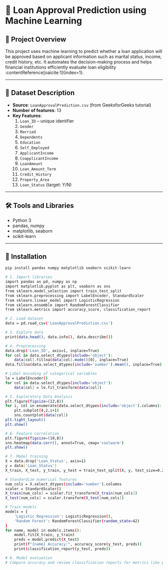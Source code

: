 # 🏦 Loan Approval Prediction using Machine Learning

## 📌 Project Overview
This project uses machine learning to predict whether a loan application will be approved based on applicant information such as marital status, income, credit history, etc. It automates the decision-making process and helps financial institutions efficiently evaluate loan eligibility :contentReference[oaicite:1]{index=1}.

---

## 📁 Dataset Description
- **Source**: `LoanApprovalPrediction.csv` (from GeeksforGeeks tutorial)
- **Number of features**: 13
- **Key Features**:
  1. `Loan_ID` – unique identifier
  2. `Gender`
  3. `Married`
  4. `Dependents`
  5. `Education`
  6. `Self_Employed`
  7. `ApplicantIncome`
  8. `CoapplicantIncome`
  9. `LoanAmount`
  10. `Loan_Amount_Term`
  11. `Credit_History`
  12. `Property_Area`
  13. `Loan_Status` (target: Y/N)

---

## 🛠 Tools and Libraries
- Python 3  
- pandas, numpy  
- matplotlib, seaborn  
- scikit-learn  

---

## 🔧 Installation
```bash
pip install pandas numpy matplotlib seaborn scikit-learn

# 1. Import libraries
import pandas as pd, numpy as np
import matplotlib.pyplot as plt, seaborn as sns
from sklearn.model_selection import train_test_split
from sklearn.preprocessing import LabelEncoder, StandardScaler
from sklearn.linear_model import LogisticRegression
from sklearn.ensemble import RandomForestClassifier
from sklearn.metrics import accuracy_score, classification_report

# 2. Load dataset
data = pd.read_csv('LoanApprovalPrediction.csv')

# 3. Explore data
print(data.head(), data.info(), data.describe())

# 4. Preprocessing
data.drop('Loan_ID', axis=1, inplace=True)
for col in data.select_dtypes(include='object'):
    data[col].fillna(data[col].mode()[0], inplace=True)
data.fillna(data.select_dtypes(include='number').mean(), inplace=True)

# Label encoding of categorical variables
le = LabelEncoder()
for col in data.select_dtypes(include='object'):
    data[col] = le.fit_transform(data[col])

# 5. Exploratory Data Analysis
plt.figure(figsize=(12,8))
for i, col in enumerate(data.select_dtypes(include='object').columns):
    plt.subplot(4,2,i+1)
    sns.countplot(data[col])
plt.tight_layout()
plt.show()

# 6. Feature correlation
plt.figure(figsize=(10,8))
sns.heatmap(data.corr(), annot=True, cmap='coolwarm')
plt.show()

# 7. Model training
X = data.drop('Loan_Status', axis=1)
y = data['Loan_Status']
X_train, X_test, y_train, y_test = train_test_split(X, y, test_size=0.2, random_state=42, stratify=y)

# Standardize numerical features
num_cols = X.select_dtypes(include='number').columns
scaler = StandardScaler()
X_train[num_cols] = scaler.fit_transform(X_train[num_cols])
X_test[num_cols] = scaler.transform(X_test[num_cols])

# Train models
models = {
    'Logistic Regression': LogisticRegression(),
    'Random Forest': RandomForestClassifier(random_state=42)
}
for name, model in models.items():
    model.fit(X_train, y_train)
    preds = model.predict(X_test)
    print(f"{name} Accuracy:", accuracy_score(y_test, preds))
    print(classification_report(y_test, preds))

# 8. Model evaluation
# Compare accuracy and review classification reports for metrics like precision, recall, F1-score.
